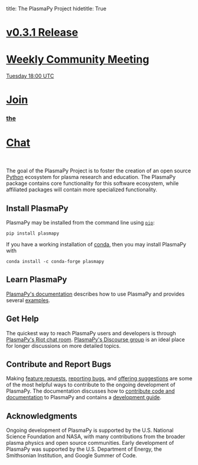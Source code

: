 title: The PlasmaPy Project
hidetitle: True

<div class="feature-row">
    <!-- Feature 1 -->
    <div class="feature-column">
        <a class="feature-link" href="https://pypi.org/project/plasmapy/">
        <span class="feature-card" style="background-image: linear-gradient(rgba(255, 255, 255, 0.5), rgba(255, 255, 255, 0.5)), none; background-color: #f96060">
            <span class="feature-card-text">
                <h1>v0.3.1 Release</h1>
            </span>
        </span>
        </a>
    </div>
    <!-- Feature 2 -->
    <div class="feature-column">
        <a class="feature-link" href="meetings/weekly">
        <span class="feature-card">
            <span class="feature-card-text">
                <h1>Weekly Community Meeting</h1>
                <p>Tuesday 18:00 UTC</p>
            </span>
        </span>
        </a>
    </div>
    <!-- Feature 3 -->
    <div class="feature-column">
        <a class="feature-link" href="https://riot.im/app/#/room/#plasmapy:openastronomy.org">
        <span class="feature-card" style="background-image: linear-gradient(rgba(255, 255, 255, 0.5), rgba(255, 255, 255, 0.5)), none; background-color: #80cece">
            <span class="feature-card-text">
                <h1>Join</h1>
                <h3>the</h3>
                <h1>Chat</h1>
            </span>
        </span>
        </a>
    </div>
</div>

<br/>

The goal of the PlasmaPy Project is to foster the creation of an open source [Python](https://www.python.org/) ecosystem for plasma research and education.  The PlasmaPy package contains core functionality for this software ecosystem, while affiliated packages will contain more specialized functionality.

## Install PlasmaPy

PlasmaPy may be installed from the command line using [`pip`](https://pip.pypa.io/en/stable/):

```shell
pip install plasmapy
```

If you have a working installation of [conda](https://docs.conda.io/en/latest/), then you may install PlasmaPy with

```shell
conda install -c conda-forge plasmapy
```

## Learn PlasmaPy

[PlasmaPy's documentation](http://docs.plasmapy.org/en/latest) describes how to use PlasmaPy and provides several [examples](http://docs.plasmapy.org/en/latest/auto_examples/index.html). 

## Get Help

The quickest way to reach PlasmaPy users and developers is through [PlasmaPy's Riot chat room](https://riot.im/app/#/room/#plasmapy:openastronomy.org).  [PlasmaPy's Discourse group](https://plasmapy.discourse.group/) is an ideal place for longer discussions on more detailed topics.

## Contribute and Report Bugs

Making [feature requests](https://github.com/PlasmaPy/PlasmaPy/issues/new?template=Feature_request.md), [reporting bugs](https://github.com/PlasmaPy/PlasmaPy/issues/new?template=Bug_report.md), and [offering suggestions](https://docs.google.com/forms/d/e/1FAIpQLSdT3O5iHZrLJRuavFyzoR23PGy0Prfzx2SQOcwJGWtvHyT2lw/viewform) are some of the most helpful ways to contribute to the ongoing development of PlasmaPy.  The documentation discusses how to [contribute code and documentation](http://docs.plasmapy.org/en/latest/CONTRIBUTING.html) to PlasmaPy and contains a [development guide](http://docs.plasmapy.org/en/latest/development/index.html).

## Acknowledgments

Ongoing development of PlasmaPy is supported by the U.S. National Science Foundation and NASA, with many contributions from the broader plasma physics and open source communities.  Early development of PlasmaPy was supported by the U.S. Department of Energy, the Smithsonian Institution, and Google Summer of Code.

